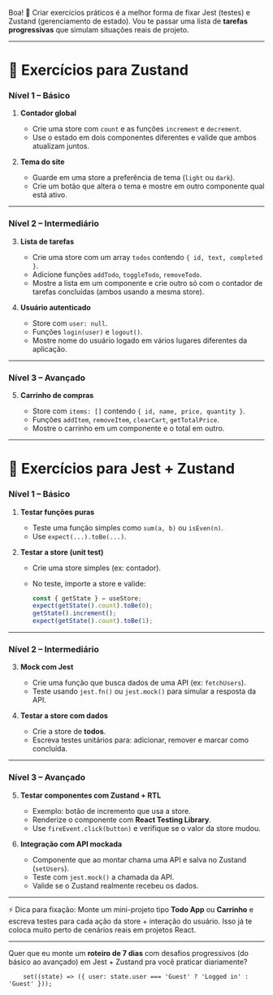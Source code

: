 Boa! 🚀
Criar exercícios práticos é a melhor forma de fixar Jest (testes) e Zustand (gerenciamento de estado). Vou te passar uma lista de **tarefas progressivas** que simulam situações reais de projeto.

---

# 📌 Exercícios para **Zustand**

### Nível 1 – Básico

1. **Contador global**

   * Crie uma store com `count` e as funções `increment` e `decrement`.
   * Use o estado em dois componentes diferentes e valide que ambos atualizam juntos.

2. **Tema do site**

   * Guarde em uma store a preferência de tema (`light` ou `dark`).
   * Crie um botão que altera o tema e mostre em outro componente qual está ativo.

---

### Nível 2 – Intermediário

3. **Lista de tarefas**

   * Crie uma store com um array `todos` contendo `{ id, text, completed }`.
   * Adicione funções `addTodo`, `toggleTodo`, `removeTodo`.
   * Mostre a lista em um componente e crie outro só com o contador de tarefas concluídas (ambos usando a mesma store).

4. **Usuário autenticado**

   * Store com `user: null`.
   * Funções `login(user)` e `logout()`.
   * Mostre nome do usuário logado em vários lugares diferentes da aplicação.

---

### Nível 3 – Avançado

5. **Carrinho de compras**

   * Store com `items: []` contendo `{ id, name, price, quantity }`.
   * Funções `addItem`, `removeItem`, `clearCart`, `getTotalPrice`.
   * Mostre o carrinho em um componente e o total em outro.

---

# 📌 Exercícios para **Jest + Zustand**

### Nível 1 – Básico

1. **Testar funções puras**

   * Teste uma função simples como `sum(a, b)` ou `isEven(n)`.
   * Use `expect(...).toBe(...)`.

2. **Testar a store (unit test)**

   * Crie uma store simples (ex: contador).
   * No teste, importe a store e valide:

     ```js
     const { getState } = useStore; 
     expect(getState().count).toBe(0);
     getState().increment();
     expect(getState().count).toBe(1);
     ```

---

### Nível 2 – Intermediário

3. **Mock com Jest**

   * Crie uma função que busca dados de uma API (ex: `fetchUsers`).
   * Teste usando `jest.fn()` ou `jest.mock()` para simular a resposta da API.

4. **Testar a store com dados**

   * Crie a store de **todos**.
   * Escreva testes unitários para: adicionar, remover e marcar como concluída.

---

### Nível 3 – Avançado

5. **Testar componentes com Zustand + RTL**

   * Exemplo: botão de incremento que usa a store.
   * Renderize o componente com **React Testing Library**.
   * Use `fireEvent.click(button)` e verifique se o valor da store mudou.

6. **Integração com API mockada**

   * Componente que ao montar chama uma API e salva no Zustand (`setUsers`).
   * Teste com `jest.mock()` a chamada da API.
   * Valide se o Zustand realmente recebeu os dados.

---

⚡ Dica para fixação:
Monte um mini-projeto tipo **Todo App** ou **Carrinho** e escreva testes para cada ação da store + interação do usuário. Isso já te coloca muito perto de cenários reais em projetos React.

---

Quer que eu monte um **roteiro de 7 dias** com desafios progressivos (do básico ao avançado) em Jest + Zustand pra você praticar diariamente?


        set((state) => ({ user: state.user === 'Guest' ? 'Logged in' : 'Guest' }));